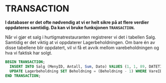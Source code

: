TRANSACTION
===========
**I databaser er det ofte nødvendig at vi er helt sikre på at flere verdier oppdateres samtidig. Da kan vi bruke funksjonen `TRANSACTION`.**

Når vi gjør et salg i hurtigmatrestauranten registrerer vi det i tabellen Salg. Samtidig er det viktig at vi oppdaterer Lagerbeholdningen. Om bare én av disse tabellene blir oppdatert, vil vi få et avvik mellom varebeholdningen og hva vi faktisk har solgt. 

```SQL
BEGIN TRANSACTION;
  INSERT INTO Salg (MenyID, Antall, Sum, Dato) VALUES (1, 1, 89, DATETIME('now'));
  UPDATE Lagerbeholdning SET Beholdning = (Beholdning - 1) WHERE VareID = 1;
END TRANSACTION;
```